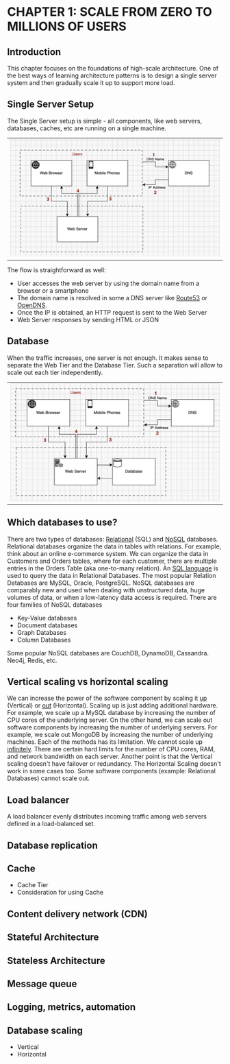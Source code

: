 # CHAPTER 1: SCALE FROM ZERO TO MILLIONS OF USERS

## Introduction
This chapter focuses on the foundations of high-scale architecture. One of the best ways of learning architecture patterns is to design a single server system and then gradually scale it up to support more load.

## Single Server Setup
The Single Server setup is simple - all components, like web servers, databases, caches, etc are running on a single machine. 
<table width="256px">
  <tr>
    <td><img src="../images/chapter1-single-server.png" /></td>
  </tr>
</table>
  
The flow is straightforward as well:
- User accesses the web server by using the domain name from a browser or a smartphone 
- The domain name is resolved in some a DNS server like [Route53](https://en.wikipedia.org/wiki/Amazon_Route_53) or [OpenDNS](https://en.wikipedia.org/wiki/OpenDNS).
- Once the IP is obtained, an HTTP request is sent to the Web Server
- Web Server responses by sending HTML or JSON 

## Database
When the traffic increases, one server is not enough. It makes sense to separate the Web Tier and the Database Tier. Such a separation will allow to scale out each tier independently. 
<table width="256px">
  <tr>
    <td><img src="../images/ch1-server-db.png" /></td>
  </tr>
</table>


## Which databases to use?
There are two types of databases: [Relational](https://en.wikipedia.org/wiki/Relational_database) (SQL) and [NoSQL](https://en.wikipedia.org/wiki/NoSQL) databases. Relational databases organize the data in tables with relations. For example, think about an online e-commerce system. We can organize the data in Customers and Orders tables, where for each customer, there are multiple entries in the Orders Table (aka one-to-many relation). An [SQL language](https://www.w3schools.com/sql/sql_intro.asp) is used to query the data in Relational Databases. The most popular Relation Databases are MySQL, Oracle, PostgreSQL.
NoSQL databases are comparably new and used when dealing with unstructured data, huge volumes of data, or when a low-latency data access is required. There are four families of NoSQL databases
- Key-Value databases
- Document databases 
- Graph Databases
- Column Databases  

Some popular NoSQL databases are CouchDB, DynamoDB, Cassandra. Neo4j, Redis, etc.

## Vertical scaling vs horizontal scaling
We can increase the power of the software component by scaling it [up](https://en.wikipedia.org/wiki/Scalability) (Vertical) or [out](https://en.wikipedia.org/wiki/Scalability) (Horizontal). Scaling up is just adding additional hardware. For example, we scale up a MySQL database by increasing the number of CPU cores of the underlying server. On the other hand, we can scale out software components by increasing the number of underlying servers. For example, we scale out MongoDB by increasing the number of underlying machines. 
Each of the methods has its limitation. We cannot scale up [infinitely](). There are certain hard limits for the number of CPU cores, RAM, and network bandwidth on each server. Another point is that the Vertical scaling doesn't have failover or redundancy. The Horizontal Scaling doesn't work in some cases too. Some software components (example: Relational Databases) cannot scale out. 


## Load balancer
A load balancer evenly distributes incoming traffic among web servers defined in a load-balanced set.

## Database replication

## Cache
- Cache Tier
- Consideration for using Cache

## Content delivery network (CDN)

## Stateful Architecture

## Stateless Architecture

## Message queue

## Logging, metrics, automation

## Database scaling
- Vertical
- Horizontal

